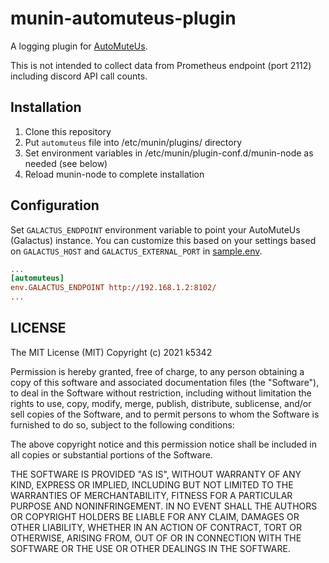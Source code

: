 # munin-automuteus-plugin
A logging plugin for [AutoMuteUs](https://github.com/denverquane/automuteus).

This is not intended to collect data from Prometheus endpoint (port 2112) including discord API call counts.

## Installation
1. Clone this repository
1. Put `automuteus` file into /etc/munin/plugins/ directory
1. Set environment variables in /etc/munin/plugin-conf.d/munin-node as needed (see below)
1. Reload munin-node to complete installation

## Configuration
Set `GALACTUS_ENDPOINT` environment variable to point your AutoMuteUs (Galactus) instance. You can customize this based on your settings based on `GALACTUS_HOST` and `GALACTUS_EXTERNAL_PORT` in [sample.env](https://github.com/denverquane/automuteus/blob/master/sample.env).
```ini
...
[automuteus]
env.GALACTUS_ENDPOINT http://192.168.1.2:8102/
...
```

## LICENSE
The MIT License (MIT) Copyright (c) 2021 k5342

Permission is hereby granted, free of charge, to any person obtaining a copy of this software and associated documentation files (the "Software"), to deal in the Software without restriction, including without limitation the rights to use, copy, modify, merge, publish, distribute, sublicense, and/or sell copies of the Software, and to permit persons to whom the Software is furnished to do so, subject to the following conditions:

The above copyright notice and this permission notice shall be included in all copies or substantial portions of the Software.

THE SOFTWARE IS PROVIDED "AS IS", WITHOUT WARRANTY OF ANY KIND, EXPRESS OR IMPLIED, INCLUDING BUT NOT LIMITED TO THE WARRANTIES OF MERCHANTABILITY, FITNESS FOR A PARTICULAR PURPOSE AND NONINFRINGEMENT. IN NO EVENT SHALL THE AUTHORS OR COPYRIGHT HOLDERS BE LIABLE FOR ANY CLAIM, DAMAGES OR OTHER LIABILITY, WHETHER IN AN ACTION OF CONTRACT, TORT OR OTHERWISE, ARISING FROM, OUT OF OR IN CONNECTION WITH THE SOFTWARE OR THE USE OR OTHER DEALINGS IN THE SOFTWARE.
